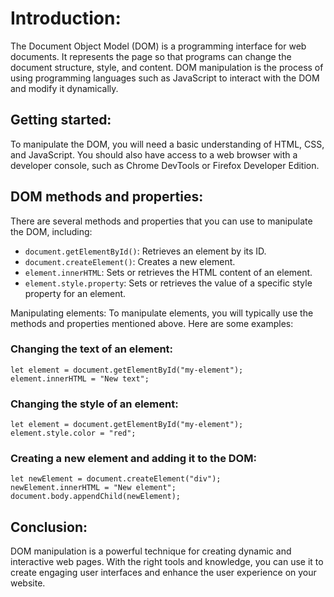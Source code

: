 # Introduction:

The Document Object Model (DOM) is a programming interface for web documents. It represents the page so that programs can change the document structure, style, and content. DOM manipulation is the process of using programming languages such as JavaScript to interact with the DOM and modify it dynamically.

## Getting started:

To manipulate the DOM, you will need a basic understanding of HTML, CSS, and JavaScript. You should also have access to a web browser with a developer console, such as Chrome DevTools or Firefox Developer Edition.

## DOM methods and properties:

There are several methods and properties that you can use to manipulate the DOM, including:

- `document.getElementById()`: Retrieves an element by its ID.
- `document.createElement()`: Creates a new element.
- `element.innerHTML`: Sets or retrieves the HTML content of an element.
- `element.style.property`: Sets or retrieves the value of a specific style property for an element.

Manipulating elements:
To manipulate elements, you will typically use the methods and properties mentioned above. Here are some examples:

### Changing the text of an element:

```
let element = document.getElementById("my-element");
element.innerHTML = "New text";
```

### Changing the style of an element:

```
let element = document.getElementById("my-element");
element.style.color = "red";
```

### Creating a new element and adding it to the DOM:

```
let newElement = document.createElement("div");
newElement.innerHTML = "New element";
document.body.appendChild(newElement);

```

## Conclusion:

DOM manipulation is a powerful technique for creating dynamic and interactive web pages. With the right tools and knowledge, you can use it to create engaging user interfaces and enhance the user experience on your website.
